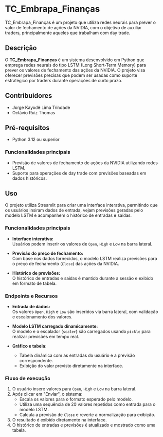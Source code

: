 # TC_Embrapa_Finanças

TC_Embrapa_Finanças é um projeto que utiliza redes neurais para prever o valor de fechamento de ações da NVIDIA, com o objetivo de auxiliar traders, principalmente aqueles que trabalham com day trade.

## Descrição

O **TC_Embrapa_Finanças** é um sistema desenvolvido em Python que emprega redes neurais do tipo LSTM (Long Short-Term Memory) para prever os valores de fechamento das ações da NVIDIA. O projeto visa oferecer previsões precisas que podem ser usadas como suporte estratégico por traders durante operações de curto prazo.

## Contribuidores

- Jorge Kayodê Lima Trindade
- Octávio Ruiz Thomas

## Pré-requisitos

- Python 3.12 ou superior

### Funcionalidades principais

- Previsão de valores de fechamento de ações da NVIDIA utilizando redes LSTM.
- Suporte para operações de day trade com previsões baseadas em dados históricos.

## Uso

O projeto utiliza Streamlit para criar uma interface interativa, permitindo que os usuários insiram dados de entrada, vejam previsões geradas pelo modelo LSTM e acompanhem o histórico de entradas e saídas.

### Funcionalidades principais

- **Interface interativa:**  
  Usuários podem inserir os valores de `Open`, `High` e `Low` na barra lateral.
  
- **Previsão do preço de fechamento:**  
  Com base nos dados fornecidos, o modelo LSTM realiza previsões para o preço de fechamento (`Close`) das ações da NVIDIA.

- **Histórico de previsões:**  
  O histórico de entradas e saídas é mantido durante a sessão e exibido em formato de tabela.

### Endpoints e Recursos

- **Entrada de dados:**  
  Os valores `Open`, `High` e `Low` são inseridos via barra lateral, com validação e escalonamento dos valores.

- **Modelo LSTM carregado dinamicamente:**  
  O modelo e o escalador (`scaler`) são carregados usando `pickle` para realizar previsões em tempo real.

- **Gráfico e tabela:**  
  - Tabela dinâmica com as entradas do usuário e a previsão correspondente.
  - Exibição do valor previsto diretamente na interface.

### Fluxo de execução

1. O usuário insere valores para `Open`, `High` e `Low` na barra lateral.  
2. Após clicar em "Enviar", o sistema:
   - Escala os valores para o formato esperado pelo modelo.
   - Utiliza uma sequência de 20 valores repetidos como entrada para o modelo LSTM.
   - Calcula a previsão de `Close` e reverte a normalização para exibição.
3. O resultado é exibido diretamente na interface.
4. O histórico de entradas e previsões é atualizado e mostrado como uma tabela.

